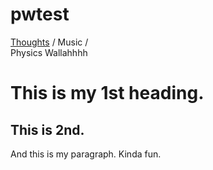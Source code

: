 # pwtest
[Thoughts](https://dejay22kar.github.io/pwtest/thoughts) / Music /  
Physics Wallahhhh

# This is my 1st heading. 

## This is 2nd. 

And this is my paragraph. 
Kinda fun. 
